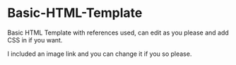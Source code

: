 # Basic-HTML-Template
Basic HTML Template with references used, can edit as you please and add CSS in if you want.

I included an image link and you can change it if you so please.
